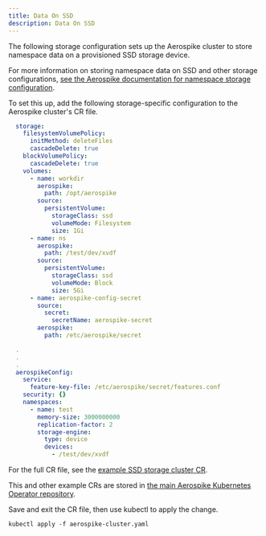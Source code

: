 ```yaml
---
title: Data On SSD
description: Data On SSD
---
```


The following storage configuration sets up the Aerospike cluster to store namespace data on a provisioned SSD storage device.

For more information on storing namespace data on SSD and other storage configurations, [see the Aerospike documentation for namespace storage configuration](https://docs.aerospike.com/docs/operations/configure/namespace/storage/index.html).

To set this up, add the following storage-specific configuration to the Aerospike cluster's CR file.

```yaml
  storage:
    filesystemVolumePolicy:
      initMethod: deleteFiles
      cascadeDelete: true
    blockVolumePolicy:
      cascadeDelete: true
    volumes:
      - name: workdir
        aerospike:
          path: /opt/aerospike
        source:
          persistentVolume:
            storageClass: ssd
            volumeMode: Filesystem
            size: 1Gi
      - name: ns
        aerospike:
          path: /test/dev/xvdf
        source:
          persistentVolume:
            storageClass: ssd
            volumeMode: Block
            size: 5Gi
      - name: aerospike-config-secret
        source:
          secret:
            secretName: aerospike-secret
        aerospike:
          path: /etc/aerospike/secret

  .
  .
  .
  aerospikeConfig:
    service:
      feature-key-file: /etc/aerospike/secret/features.conf
    security: {}
    namespaces:
      - name: test
        memory-size: 3000000000
        replication-factor: 2
        storage-engine:
          type: device
          devices:
            - /test/dev/xvdf
```

For the full CR file, see the [example SSD storage cluster CR](https://github.com/aerospike/aerospike-kubernetes-operator/blob/2.0.0/config/samples/ssd_storage_cluster_cr.yaml).

This and other example CRs are stored in [the main Aerospike Kubernetes Operator repository](https://github.com/aerospike/aerospike-kubernetes-operator/tree/master/config/samples).

Save and exit the CR file, then use kubectl to apply the change.

```shell
kubectl apply -f aerospike-cluster.yaml
```

